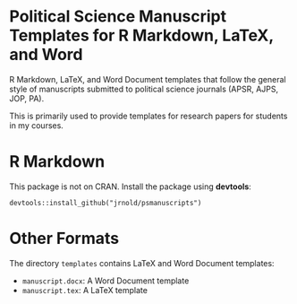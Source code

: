 # Political Science Manuscript Templates for R Markdown, LaTeX, and Word

R Markdown, LaTeX, and Word Document templates that follow the general style of manuscripts
submitted to political science journals (APSR, AJPS, JOP, PA).

This is primarily used to provide templates for research papers for students in my courses.

# R Markdown

This package is not on CRAN. Install the package using **devtools**:

```{r}
devtools::install_github("jrnold/psmanuscripts")
```

# Other Formats

The directory `templates` contains LaTeX and Word Document templates:

-   `manuscript.docx`: A Word Document template
-   `manuscript.tex`: A LaTeX template
